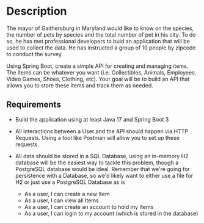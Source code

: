 # Description
The mayor of Gaithersburg in Maryland would like to know on the species, the number of pets by 
species and the total number of pet in his city. To do so, he has met professional developers to buid an application that will be used
to collect the data. He has instructed a group of 10 people by zipcode to conduct the survey.

Using Spring Boot, create a simple API for creating and managing items. The items can be whatever you want (i.e. Collectibles, Animals, Employees, Video Games, Shoes, Clothing, etc). Your goal will be to build an API that allows you to store these items and track them as needed.

## Requirements
- Build the application using at least Java 17 and Spring Boot 3

- All interactions between a User and the API should happen via HTTP Requests. Using a tool like Postman will allow you to set up these requests.

- All data should be stored in a SQL Database, using an in-memory H2 database will be the easiest way to tackle this problem, though a PostgreSQL database would be ideal. Remember that we're going for persistence with a Database, so we'd likely want to either use a file for H2 or just use a PostgreSQL Database as is

    - As a user, I can create a new Item
    - As a user, I can view all Items
    - As a user, I can create an account to hold my Items
    - As a user, I can login to my account (which is stored in the database)
